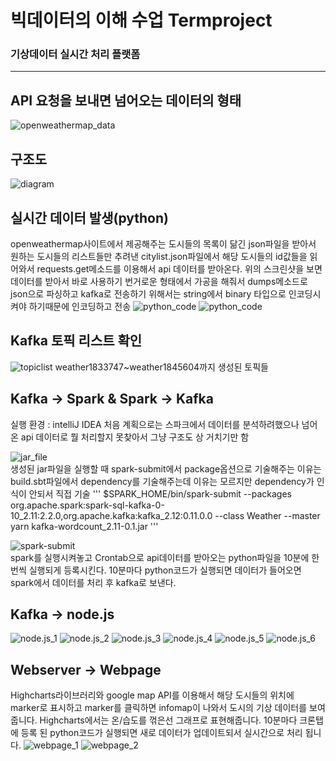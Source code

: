 # 빅데이터의 이해 수업 Termproject
### 기상데이터 실시간 처리 플랫폼
----
## API 요청을 보내면 넘어오는 데이터의 형태
![openweathermap_data](/image/1.png)

## 구조도
![diagram](/image/2.png)

## 실시간 데이터 발생(python)
openweathermap사이트에서 제공해주는 도시들의 목록이 닮긴 json파일을 받아서 원하는 도시들의 리스트들만 추려낸 citylist.json파일에서 해당 도시들의 id값들을 읽어와서 requests.get메소드를 이용해서 api 데이터를 받아온다.
위의 스크린샷을 보면 데이터를 받아서 바로 사용하기 번거로운 형태에서 가공을 해줘서 dumps메소드로 json으로 파싱하고 kafka로 전송하기 위해서는 string에서 binary 타입으로 인코딩시켜야 하기때문에 인코딩하고 전송
![python_code](/image/14.png)
![python_code](/image/15.png)

## Kafka 토픽 리스트 확인
![topiclist](/image/3.png)
weather1833747~weather1845604까지 생성된 토픽들

## Kafka -> Spark & Spark -> Kafka
실행 환경 : intelliJ IDEA
처음 계획으로는 스파크에서 데이터를 분석하려했으나 넘어온 api 데이터로 뭘 처리할지 못찾아서 그냥 구조도 상 거치기만 함

![jar_file](/image/4.png)  
생성된 jar파일을 실행할 때 spark-submit에서 package옵션으로 기술해주는 이유는 build.sbt파일에서 dependency를 기술해주는데 이유는 모르지만 dependency가 인식이 안되서 직접 기술 
'''
$SPARK_HOME/bin/spark-submit --packages org.apache.spark:spark-sql-kafka-0-10_2.11:2.2.0,org.apache.kafka:kafka_2.12:0.11.0.0 --class Weather --master yarn kafka-wordcount_2.11-0.1.jar
'''

![spark-submit](/image/5.png)  
spark를 실행시켜놓고 Crontab으로 api데이터를 받아오는 python파일을 10분에 한번씩 실행되게 등록시킨다. 10분마다 python코드가 실행되면 데이터가 들어오면 spark에서 데이터를 처리 후 kafka로 보낸다.

## Kafka -> node.js
![node.js_1](/image/6.png)
![node.js_2](/image/7.png)
![node.js_3](/image/8.png)
![node.js_4](/image/9.png)
![node.js_5](/image/10.png)
![node.js_6](/image/11.png)

## Webserver -> Webpage
Highcharts라이브러리와 google map API를 이용해서 해당 도시들의 위치에 marker로 표시하고 marker를 클릭하면 infomap이 나와서 도시의 기상 데이터를 보여줍니다. Highcharts에서는 온/습도를 꺾은선 그래프로 표현해줍니다. 
10분마다 크론탭에 등록 된 python코드가 실행되면 새로 데이터가 업데이트되서 실시간으로 처리 됩니다.
![webpage_1](/image/12.png)
![webpage_2](/image/13.png)
